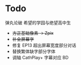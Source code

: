 # Todo #

弹丸论破 希望的学园与绝望高中生

* ~~方正基础像素 -> Zpix~~
* ~~补全屏幕字~~
* 修复 EP13 超出屏幕宽度部分对话
* 替换繁体缺字部分字体
* 调轴 CathPlay+ 字幕对应 BD
